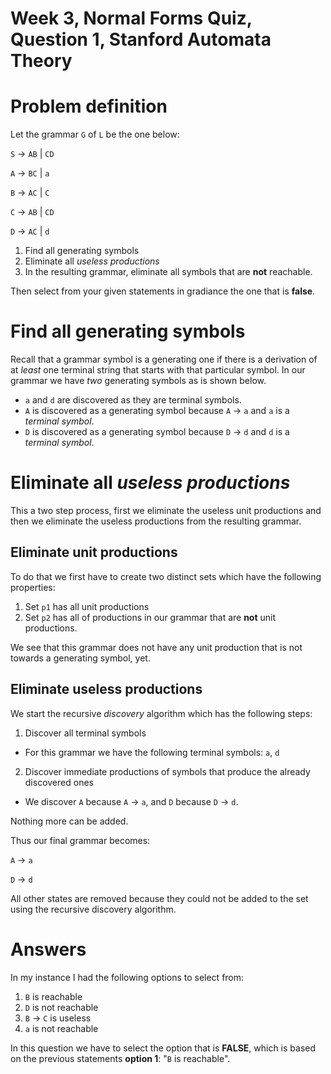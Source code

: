 # Week 3, Normal Forms Quiz, Question 1, Stanford Automata Theory

# Problem definition

Let the grammar `G` of `L` be the one below:

`S` → `AB` | `CD`

`A` → `BC` | `a`

`B` → `AC` | `C`

`C` → `AB` | `CD`

`D` → `AC` | `d`

1. Find all generating symbols
2. Eliminate all *useless productions*
3. In the resulting grammar, eliminate all symbols that are **not** reachable.

Then select from your given statements in gradiance the one that is 
**false**.

# Find all generating symbols

Recall that a grammar symbol is a generating one if there is a derivation of at 
*least* one terminal string that starts with that particular symbol. In our
grammar we have *two* generating symbols as is shown below.

 * `a` and `d` are discovered as they are terminal symbols.
 * `A` is discovered as a generating symbol because `A` → `a` and `a` 
is a *terminal symbol*.
 * `D` is discovered as a generating symbol because `D` → `d` and `d`
 is a *terminal symbol*.

# Eliminate all *useless productions*

This a two step process, first we eliminate the useless unit productions and then
we eliminate the useless productions from the resulting grammar.

## Eliminate unit productions

To do that we first have to create two distinct sets which have the following 
properties:

 1. Set `p1` has all unit productions
 2. Set `p2` has all of productions in our grammar that are **not** unit productions.


We see that this grammar does not have any unit production that is not towards a 
generating symbol, yet.

## Eliminate useless productions

We start the recursive *discovery* algorithm which has the following steps:

 1. Discover all terminal symbols
  * For this grammar we have the following terminal symbols: `a`, `d`
 2. Discover immediate productions of symbols that produce the already discovered ones
  * We discover `A` because `A` → `a`, and `D` because `D` → `d`.
  
Nothing more can be added.

Thus our final grammar becomes:

`A` → `a`

`D` → `d`

All other states are removed because they could not be added to the set using the 
recursive discovery algorithm.

# Answers

In my instance I had the following options to select from:

 1. `B` is reachable
 2. `D` is not reachable
 3. `B` → `C` is useless
 4. `a` is not reachable
 

In this question we have to select the option that is **FALSE**, which is based on the
previous statements **option 1**: "`B` is reachable".
